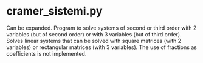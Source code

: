 # cramer_sistemi.py
Can be expanded. Program to solve systems of second or third order with 2 variables (but of second order) or with 3 variables (but of third order). Solves linear systems that can be solved with square matrices (with 2 variables) or rectangular matrices (with 3 variables). The use of fractions as coefficients is not implemented.
